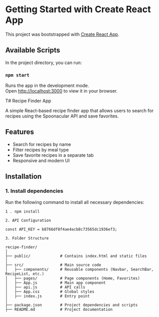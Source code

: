 # Getting Started with Create React App

This project was bootstrapped with [Create React App](https://github.com/facebook/create-react-app).

## Available Scripts

In the project directory, you can run:

### `npm start`

Runs the app in the development mode.\
Open [http://localhost:3000](http://localhost:3000) to view it in your browser.

T# Recipe Finder App  

A simple React-based recipe finder app that allows users to search for recipes using the Spoonacular API and save favorites.  

## Features  
- Search for recipes by name  
- Filter recipes by meal type  
- Save favorite recipes in a separate tab  
- Responsive and modern UI  

## Installation  

### 1. Install dependencies  
Run the following command to install all necessary dependencies:  
```shell
1 . npm install

2. API Configuration

const API_KEY = b8766df8f4ae4acb8c73565dc1936ef3;

3. Folder Structure

recipe-finder/  
│  
├── public/             # Contains index.html and static files  
│  
├── src/                # Main source code  
│   ├── components/     # Reusable components (Navbar, SearchBar, RecipeList, etc.)  
│   ├── pages/          # Page components (Home, Favorites)  
│   ├── App.js          # Main app component  
│   ├── api.js          # API calls  
│   ├── App.css         # Global styles  
│   ├── index.js        # Entry point  
│  
├── package.json        # Project dependencies and scripts  
├── README.md           # Project documentation  










